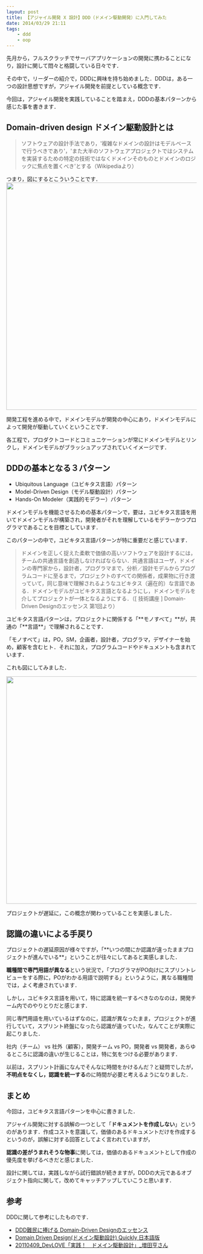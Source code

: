 ```yaml
---
layout: post
title: 【アジャイル開発 X 設計】DDD（ドメイン駆動開発）に入門してみた
date: 2014/03/29 21:11
tags:
    - ddd
    - oop
---
```

先月から，フルスクラッチでサーバアプリケーションの開発に携わることになり，設計に関して悶々と格闘している日々です．

その中で，リーダーの紹介で，DDDに興味を持ち始めました．DDDは，ある一つの設計思想ですが，アジャイル開発を前提としている概念です．

今回は，アジャイル開発を実践していることを踏まえ，DDDの基本パターンから感じた事を書きます．

<!--more-->
<h2 class="page-heading">Domain-driven design ドメイン駆動設計とは</h2>
<blockquote>ソフトウェアの設計手法であり，'複雑なドメインの設計はモデルベースで行うべきであり'，'また大半のソフトウェアプロジェクトではシステムを実装するための特定の技術ではなくドメインそのものとドメインのロジックに焦点を置くべき'とする（Wikipediaより）</blockquote>
つまり，図にするとこういうことです．

<img class="img-frame " alt="" src="http://yutarotanaka.com/blog/wp-content/uploads/2014/01/DDD.0011.jpg" width="600" />

開発工程を進める中で，ドメインモデルが開発の中心にあり，ドメインモデルによって開発が駆動していくということです．

各工程で，プロダクトコードとコミュニケーションが常にドメインモデルとリンクし，ドメインモデルがブラッシュアップされていくイメージです．
<h2 class="page-heading">DDDの基本となる３パターン</h2>

- Ubiquitous Language（ユビキタス言語）パターン
- Model-Driven Design（モデル駆動設計）パターン
- Hands-On Modeler（実践的モデラー）パターン

ドメインモデルを機能させるための基本パターンで，要は，ユビキタス言語を用いてドメインモデルが構築され，開発者がそれを理解しているモデラーかつプログラマであることを目標としています．

このパターンの中で，ユビキタス言語パターンが特に重要だと感じています．
<blockquote>ドメインを正しく捉えた柔軟で価値の高いソフトウェアを設計するには，チームの共通言語を創造しなければならない．共通言語はユーザ，ドメインの専門家から，設計者，プログラマまで，分析／設計モデルからプログラムコードに至るまで，プロジェクトのすべての関係者，成果物に行き渡っていて，同じ意味で理解されるようなユビキタス（遍在的）な言語である．ドメインモデルがユビキタス言語となるようにし，ドメインモデルを介してプロジェクトが一体となるようにする．（[ 技術講座 ] Domain-Driven Designのエッセンス 第1回より）</blockquote>
ユビキタス言語パターンは，プロジェクトに関係する「**モノすべて」**が，共通の「**言語**」で理解されることです．

「モノすべて」は，PO，SM，企画者，設計者，プログラマ，デザイナーを始め，顧客を含むヒト．それに加え，プログラムコードやドキュメントも含まれています．

これも図にしてみました．

<img class="img-frame " alt="" src="http://yutarotanaka.com/blog/wp-content/uploads/2014/01/DDD.002.jpg" width="600" />

プロジェクトが遅延に，この概念が関わっていることを実感しました．
<h2 class="page-heading">認識の違いによる手戻り</h2>
プロジェクトの遅延原因が様々ですが，「**いつの間にか認識が違ったままプロジェクトが進んでいる**」ということが往々にしてあると実感しました．

**職種間で専門用語が異なる**という状況で，「プログラマがPO向けにスプリントレビューをする際に，POがわかる用語で説明する」というように，異なる職種間では，よく考慮されています．

しかし，ユビキタス言語を用いて，特に認識を統一するべきなのなのは，開発チーム内でのやりとりだと感じます．

同じ専門用語を用いているはずなのに，認識が異なったまま，プロジェクトが進行していて，スプリント終盤になったら認識が違っていた，なんてことが実際に起こりました．

社内（チーム） vs 社外（顧客），開発チーム vs PO，開発者 vs 開発者，あらゆるところに認識の違いが生じることは，特に気をつける必要があります．

以前は，スプリント計画になんでそんなに時間をかけるんだ？と疑問でしたが，**不明点をなくし，認識を統一する**のに時間が必要と考えるようになりました．
<h2 class="page-heading">まとめ</h2>
今回は，ユビキタス言語パターンを中心に書きました．

アジャイル開発に対する誤解の一つとして「**ドキュメントを作成しない**」というのがあります．作成コストを意識して，価値のあるドキュメントだけを作成するというのが，誤解に対する回答としてよく言われていますが，

**認識の差がうまれそうな物事**に関しては，価値のあるドキュメントとして作成の優先度を挙げるべきだと感じました．

設計に関しては，実践しながら試行錯誤が続きますが，DDDの大元であるオブジェクト指向に関して，改めてキャッチアップしていこうと思います．
<h2 class="page-heading">参考</h2>
DDDに関して参考にしたものです．

- [DDD難民に捧げる Domain-Driven Designのエッセンス](http://www.ogis-ri.co.jp/otc/hiroba/technical/DDDEssence/ "DDD難民に捧げる Domain-Driven Designのエッセンス")
- [Domain Driven Design(ドメイン駆動設計) Quickly 日本語版](http://www.infoq.com/jp/minibooks/domain-driven-design-quickly "Domain Driven Design(ドメイン駆動設計) Quickly 日本語版")
- [20110409_DevLOVE「実践！　ドメイン駆動設計」_増田亨さん](https://www.youtube.com/watch?v=77BTZWq3GiQ "20110409_DevLOVE「実践！　ドメイン駆動設計」_増田亨さん")
